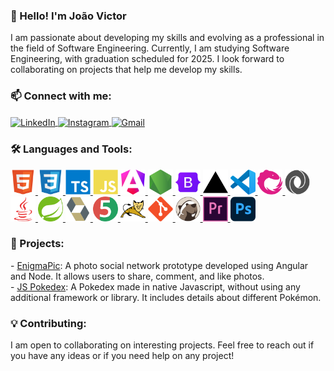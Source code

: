 <h3 align="left">👋 Hello! I'm João Victor</h3>
<p align="left">
I am passionate about developing my skills and evolving as a professional in the field of Software Engineering. Currently, I am studying Software Engineering, with graduation scheduled for 2025. I look forward to collaborating on projects that help me develop my skills.
</p>

<h3 align="left">📫 Connect with me:</h3>
<p align="left">
<a href="https://www.linkedin.com/in/jo%C3%A3o-victor-fernandes-pereira-software/" target="blank">
  <img align="center" src="https://cdn.jsdelivr.net/npm/simple-icons@3.0.1/icons/linkedin.svg" alt="LinkedIn" height="30" width="40" />
</a>
<a href="https://www.instagram.com/jvictorr07/" target="blank">
  <img align="center" src="https://cdn.jsdelivr.net/npm/simple-icons@3.0.1/icons/instagram.svg" alt="Instagram" height="30" width="40" />
</a>
<a href="mailto:joaovictor.fernandespereira@gmail.com">
  <img align="center" src="https://cdn.jsdelivr.net/npm/simple-icons@3.0.1/icons/gmail.svg" alt="Gmail" height="30" width="40" />
</a>
</p>

<h3 align="left">🛠 Languages and Tools:</h3>
<p align="left">
  <a href="https://developer.mozilla.org/en-US/docs/Web/HTML" target="_blank">
    <img src="https://github.com/devicons/devicon/blob/master/icons/html5/html5-original.svg" alt="HTML" width="40" height="40"/>
  </a>
  <a href="https://developer.mozilla.org/en-US/docs/Web/CSS" target="_blank">
    <img src="https://github.com/devicons/devicon/blob/master/icons/css3/css3-original.svg" alt="CSS" width="40" height="40"/>
  </a>
  <a href="https://www.typescriptlang.org/" target="_blank">
    <img src="https://github.com/devicons/devicon/blob/master/icons/typescript/typescript-original.svg" alt="Typescript" width="40" height="40"/>
  </a>
  <a href="https://developer.mozilla.org/en-US/docs/Web/JavaScript" target="_blank">
    <img src="https://github.com/devicons/devicon/blob/master/icons/javascript/javascript-plain.svg" alt="Javascript" width="40" height="40"/>
  </a>
  <a href="https://angular.io/" target="_blank">
    <img src="https://github.com/devicons/devicon/blob/master/icons/angular/angular-original.svg" alt="Angular" width="40" height="40"/>
  </a>
  <a href="https://nodejs.org/" target="_blank">
    <img src="https://github.com/devicons/devicon/blob/master/icons/nodejs/nodejs-original.svg" alt="Node" width="40" height="40"/>
  </a>
  <a href="https://getbootstrap.com/" target="_blank">
    <img src="https://github.com/devicons/devicon/blob/master/icons/bootstrap/bootstrap-original.svg" alt="Bootstrap" width="40" height="40"/>
  </a>
  <a href="https://vercel.com/" target="_blank">
    <img src="https://github.com/devicons/devicon/blob/master/icons/vercel/vercel-original.svg" alt="Vercel" width="40" height="40"/>
  </a>
  <a href="https://code.visualstudio.com/" target="_blank">
    <img src="https://github.com/devicons/devicon/blob/master/icons/vscode/vscode-original.svg" alt="Vscode" width="40" height="40"/>
  </a>
  <a href="https://rxjs.dev/" target="_blank">
    <img src="https://github.com/devicons/devicon/blob/master/icons/rxjs/rxjs-plain.svg" alt="RxJs" width="40" height="40"/>
  </a>
  <a href="https://www.json.org/json-en.html" target="_blank">
    <img src="https://github.com/devicons/devicon/blob/master/icons/json/json-plain.svg" alt="JSON" width="40" height="40"/>
  </a>
  <a href="https://www.java.com/" target="_blank">
    <img src="https://github.com/devicons/devicon/blob/master/icons/java/java-plain.svg" alt="Java" width="40" height="40"/>
  </a>
  <a href="https://spring.io/" target="_blank">
    <img src="https://github.com/devicons/devicon/blob/master/icons/spring/spring-original.svg" alt="Spring" width="40" height="40"/>
  </a>
  <a href="https://hibernate.org/" target="_blank">
    <img src="https://github.com/devicons/devicon/blob/master/icons/hibernate/hibernate-original.svg" alt="Hibernate" width="40" height="40"/>
  </a>
  <a href="https://junit.org/junit5/" target="_blank">
    <img src="https://github.com/devicons/devicon/blob/master/icons/junit/junit-original.svg" alt="Junit" width="40" height="40"/>
  </a>
  <a href="http://tomcat.apache.org/" target="_blank">
    <img src="https://github.com/devicons/devicon/blob/master/icons/tomcat/tomcat-original.svg" alt="Tomcat" width="40" height="40"/>
  </a>
  <a href="https://git-scm.com/" target="_blank">
    <img src="https://github.com/devicons/devicon/blob/master/icons/git/git-original.svg" alt="Git" width="40" height="40"/>
  </a>
  <a href="https://dbeaver.io/" target="_blank">
    <img src="https://github.com/devicons/devicon/blob/master/icons/dbeaver/dbeaver-original.svg" alt="DBeaver" width="40" height="40"/>
  </a>
  <a href="https://www.adobe.com/products/premiere.html" target="_blank">
    <img src="https://github.com/devicons/devicon/blob/master/icons/premierepro/premierepro-original.svg" alt="PremierePro" width="40" height="40"/>
  </a>
  <a href="https://www.adobe.com/products/photoshop.html" target="_blank">
    <img src="https://github.com/devicons/devicon/blob/master/icons/photoshop/photoshop-original.svg" alt="Photoshop" width="40" height="40"/>
  </a>
</p>

<h3 align="left">🚀 Projects:</h3>
<p align="left">
  - <a href="https://web-enigma-pic.vercel.app/" target="_blank">EnigmaPic</a>: A photo social network prototype developed using Angular and Node. It allows users to share, comment, and like photos.<br>
  - <a href="https://js-pokedex-cyan.vercel.app/" target="_blank">JS Pokedex</a>: A Pokedex made in native Javascript, without using any additional framework or library. It includes details about different Pokémon.
</p>

<h3 align="left">💡 Contributing:</h3>
<p align="left">
  I am open to collaborating on interesting projects. Feel free to reach out if you have any ideas or if you need help on any project!
</p>
